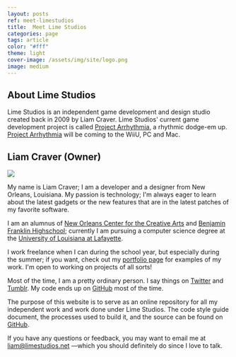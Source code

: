 ```yaml
---
layout: posts
ref: meet-limestudios
title:  Meet Lime Studios
categories: page
tags: article
color: "#fff"
theme: light
cover-image: /assets/img/site/logo.png
image: medium
---
```

<h2>About Lime Studios</h2>
Lime Studios is an independent game development and design studio created back in 2009 by Liam Craver. Lime Studios' current game development project is called <a class="line-s arrhythmia" href="http://projectarrhythmia.com">Project Arrhythmia</a>, a rhythmic dodge-em up. <a class="line-s arrhythmia" href="http://projectarrhythmia.com">Project Arrhythmia</a> will be coming to the WiiU, PC and Mac.

<h2>Liam Craver (Owner)</h2>
<img class="center medium round" src="/assets/img/site/liam.png"/>
<p>My name is Liam Craver; I am a developer and a designer from New Orleans, Louisiana. My passion is technology; I'm always eager to learn about the latest gadgets or the new features that are in the latest patches of my favorite software.</p>
<p>I am an alumnus of <a class="line-s" href="http://www.nocca.com/">New Orleans Center for the Creative Arts</a> and <a class="line-s" href="http://www.edline.net/pages/bfhsla">Benjamin Franklin Highschool</a>; currently I am pursuing a computer science degree at the <a class="line-s" href="http://www.louisiana.edu/">University of Louisiana at Lafayette</a>.</p>
<p>I work freelance when I can during the school year, but especially during the summer; if you want, check out my <a class="line-s" href="http://limestudios.net/portfolio/">portfolio page</a> for examples of my work. I'm open to working on projects of all sorts!</p>
<p>Most of the time, I am a pretty ordinary person. I say things on <a class="line-s twitter" href="http://www.twitter.com/liamcraver">Twitter</a> and <a class="line-s tumblr" href="http://lcraver.tumblr.com">Tumblr</a>. My code ends up on <a class="line-s github" href="http://github.com/lcraver">GitHub</a> most of the time.</p>
<p>The purpose of this website is to serve as an online repository for all my independent work and work done under Lime Studios. The code style guide document, the processes used to build it, and the source can be found on <a class="line-s github" href="http://github.com/limestudios/limestudios-site">GitHub</a>.</p>
<p>If you have any questions or feedback, you may want to email me at <a class="line-s limestudios" href="mailto:liam@limestudios.net?subject=LimeStudios Site">liam@limestudios.net</a> —which you should definitely do since I love to talk.</p>
